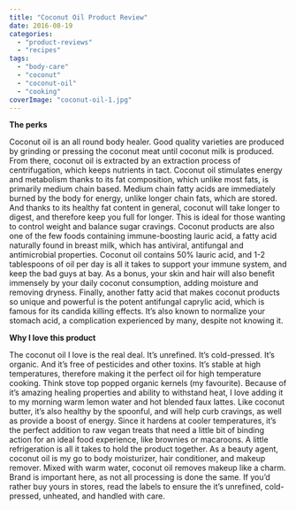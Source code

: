 ```yaml
---
title: "Coconut Oil Product Review"
date: 2016-08-19
categories: 
  - "product-reviews"
  - "recipes"
tags: 
  - "body-care"
  - "coconut"
  - "coconut-oil"
  - "cooking"
coverImage: "coconut-oil-1.jpg"
---
```


**The perks**

Coconut oil is an all round body healer. Good quality varieties are produced by grinding or pressing the coconut meat until coconut milk is produced. From there, coconut oil is extracted by an extraction process of centrifugation, which keeps nutrients in tact. Coconut oil stimulates energy and metabolism thanks to its fat composition, which unlike most fats, is primarily medium chain based. Medium chain fatty acids are immediately burned by the body for energy, unlike longer chain fats, which are stored. And thanks to its healthy fat content in general, coconut will take longer to digest, and therefore keep you full for longer. This is ideal for those wanting to control weight and balance sugar cravings. Coconut products are also one of the few foods containing immune-boosting lauric acid, a fatty acid naturally found in breast milk, which has antiviral, antifungal and antimicrobial properties. Coconut oil contains 50% lauric acid, and 1-2 tablespoons of oil per day is all it takes to support your immune system, and keep the bad guys at bay. As a bonus, your skin and hair will also benefit immensely by your daily coconut consumption, adding moisture and removing dryness. Finally, another fatty acid that makes coconut products so unique and powerful is the potent antifungal caprylic acid, which is famous for its candida killing effects. It’s also known to normalize your stomach acid, a complication experienced by many, despite not knowing it.

**Why I love this product**

The coconut oil I love is the real deal. It’s unrefined. It’s cold-pressed. It’s organic. And it’s free of pesticides and other toxins. It’s stable at high temperatures, therefore making it the perfect oil for high temperature cooking. Think stove top popped organic kernels (my favourite). Because of it’s amazing healing properties and ability to withstand heat, I love adding it to my morning warm lemon water and hot blended faux lattes. Like coconut butter, it’s also healthy by the spoonful, and will help curb cravings, as well as provide a boost of energy. Since it hardens at cooler temperatures, it’s the perfect addition to raw vegan treats that need a little bit of binding action for an ideal food experience, like brownies or macaroons. A little refrigeration is all it takes to hold the product together. As a beauty agent, coconut oil is my go to body moisturizer, hair conditioner, and makeup remover. Mixed with warm water, coconut oil removes makeup like a charm. Brand is important here, as not all processing is done the same. If you’d rather buy yours in stores, read the labels to ensure the it’s unrefined, cold-pressed, unheated, and handled with care.
